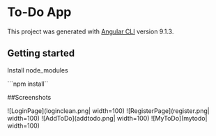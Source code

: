 # To-Do App

This project was generated with [Angular CLI](https://github.com/angular/angular-cli) version 9.1.3.

## Getting started

Install node_modules

```npm install``

##Screenshots

![LoginPage](loginclean.png| width=100)
![RegisterPage](register.png| width=100)
![AddToDo](addtodo.png| width=100)
![MyToDo](mytodo| width=100)